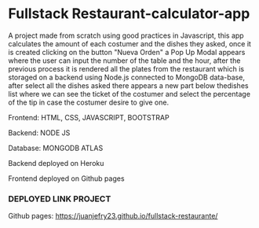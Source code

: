 # Fullstack Restaurant-calculator-app


A project made from scratch using good practices in Javascript, this app calculates the amount of each costumer and the dishes they asked, once it is created clicking on the button "Nueva Orden" a Pop Up Modal appears where the user can input the number of the table and the hour, after the previous process it is rendered all the plates from the restaurant which is storaged on a backend using Node.js connected to MongoDB data-base, after select all the dishes asked there appears a new part below thedishes list where we can see the ticket of the costumer and select the percentage of the tip in case the costumer desire to give one.

Frontend: HTML, CSS, JAVASCRIPT, BOOTSTRAP

Backend: NODE JS

Database: MONGODB ATLAS

Backend deployed on Heroku

Frontend deployed on Github pages

### DEPLOYED LINK PROJECT

Github pages: https://juanjefry23.github.io/fullstack-restaurante/
